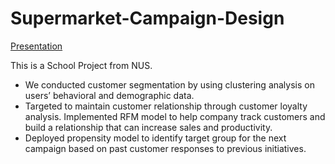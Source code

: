 # Supermarket-Campaign-Design

[Presentation](https://github.com/Emmalamlfz/Supermarket-Campaign-Design/blob/main/FinalReport.pdf)

This is a School Project from NUS.
* We conducted customer segmentation by using clustering analysis on users’ behavioral and demographic data.
* Targeted to maintain customer relationship through customer loyalty analysis. Implemented RFM model to help company track customers and build a relationship that can increase sales and productivity.
* Deployed propensity model to identify target group for the next campaign based on past customer responses to previous initiatives.
